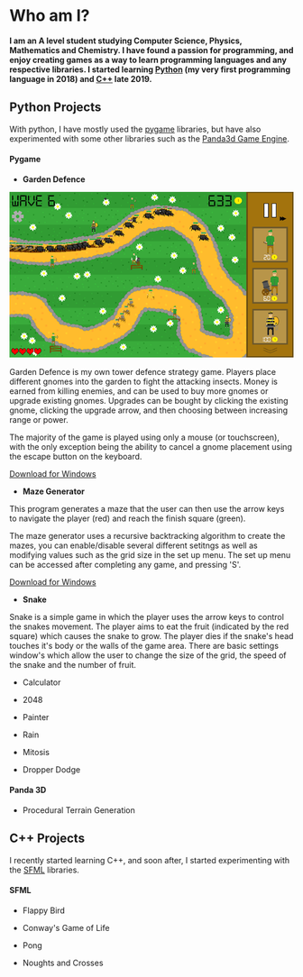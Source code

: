 # Who am I?

**I am an A level student studying Computer Science, Physics, Mathematics and Chemistry. I have found a passion for programming, and enjoy creating games as a way to learn programming languages and any respective libraries. I started learning [Python](#python-projects) (my very first programming language in 2018) and [C++](#c-projects) late 2019.**

## Python Projects

With python, I have mostly used the [pygame](#pygame) libraries, but have also experimented with some other libraries such as the [Panda3d Game Engine](#panda-3d).

#### Pygame

- **Garden Defence**

![image](/ProgramRepos/Pygame-GardenDefence/GardenDefenceFiles/Images/ScreenShotForGithubPages-shrunk.png)

Garden Defence is my own tower defence strategy game. Players place different gnomes into the garden to fight the attacking insects. Money is earned from killing enemies, and can be used to buy more gnomes or upgrade existing gnomes. Upgrades can be bought by clicking the existing gnome, clicking the upgrade arrow, and then choosing between increasing range or power.

The majority of the game is played using only a mouse (or touchscreen), with the only exception being the ability to cancel a gnome placement using the escape button on the keyboard.

[Download for Windows](/ProgramRepos/Pygame-GardenDefence/GardenDefence.zip?raw=true)

- **Maze Generator**

This program generates a maze that the user can then use the arrow keys to navigate the player (red) and reach the finish square (green).

The maze generator uses a recursive backtracking algorithm to create the mazes, you can enable/disable several different setitngs as well as modifying values such as the grid size in the set up menu. The set up menu can be accessed after completing any game, and pressing 'S'.

[Download for Windows](/ProgramRepos/Pygame-MazeGenerator/MazeGenerator.zip?raw=true)

- **Snake**

Snake is a simple game in which the player uses the arrow keys to control the snakes movement. The player aims to eat the fruit (indicated by the red square) which causes the snake to grow. The player dies if the snake's head touches it's body or the walls of the game area. There are basic settings window's which allow the user to change the size of the grid, the speed of the snake and the number of fruit.

- Calculator

- 2048

- Painter

- Rain

- Mitosis

- Dropper Dodge


#### Panda 3D

- Procedural Terrain Generation

## C++ Projects

I recently started learning C++, and soon after, I started experimenting with the [SFML](#sfml) libraries.

#### SFML

- Flappy Bird

- Conway's Game of Life

- Pong

- Noughts and Crosses

